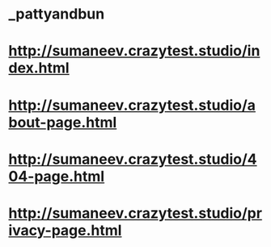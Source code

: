 # _pattyandbun
# http://sumaneev.crazytest.studio/index.html

# http://sumaneev.crazytest.studio/about-page.html
# http://sumaneev.crazytest.studio/404-page.html
# http://sumaneev.crazytest.studio/privacy-page.html